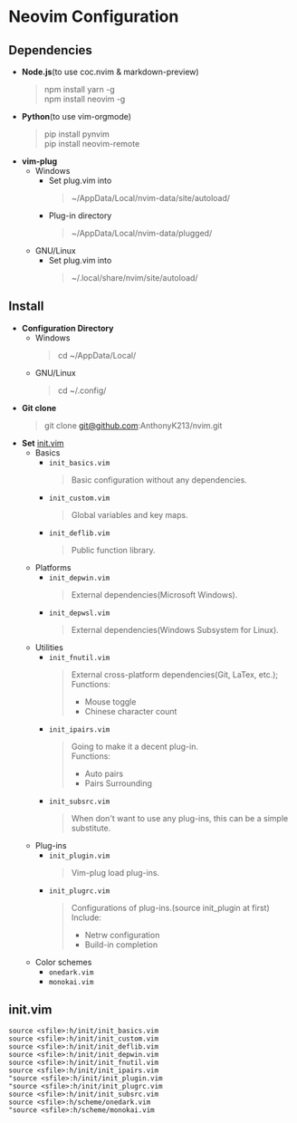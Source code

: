 # Neovim Configuration

## Dependencies
* **Node.js**(to use coc.nvim & markdown-preview)
  > npm install yarn -g  
  > npm install neovim -g
* **Python**(to use vim-orgmode)
  > pip install pynvim  
  > pip install neovim-remote
* **vim-plug**
  - Windows
    - Set plug.vim into
      > ~/AppData/Local/nvim-data/site/autoload/
    - Plug-in directory
      > ~/AppData/Local/nvim-data/plugged/
  - GNU/Linux
    - Set plug.vim into
      > ~/.local/share/nvim/site/autoload/

## Install
* **Configuration Directory**
  - Windows
    > cd ~/AppData/Local/
  - GNU/Linux
    > cd ~/.config/
* **Git clone**
  > git clone git@github.com:AnthonyK213/nvim.git
* **Set** [init.vim](#init.vim)
  - Basics
    - `init_basics.vim`
      > Basic configuration without any dependencies.
    - `init_custom.vim`
      > Global variables and key maps.
    - `init_deflib.vim`
      > Public function library.
  - Platforms
    - `init_depwin.vim`
      > External dependencies(Microsoft Windows).
    - `init_depwsl.vim`
      > External dependencies(Windows Subsystem for Linux).
  - Utilities
    - `init_fnutil.vim`
      > External cross-platform dependencies(Git, LaTex, etc.);  
      > Functions:
      > - Mouse toggle
      > - Chinese character count
    - `init_ipairs.vim`
      > Going to make it a decent plug-in.  
      > Functions:
      > - Auto pairs
      > - Pairs Surrounding
    - `init_subsrc.vim`
      > When don't want to use any plug-ins,
      > this can be a simple substitute.
  - Plug-ins
    - `init_plugin.vim`
      > Vim-plug load plug-ins.
    - `init_plugrc.vim`
      > Configurations of plug-ins.(source init_plugin at first)  
      > Include:
      > - Netrw configuration
      > - Build-in completion
  - Color schemes
    - `onedark.vim`
    - `monokai.vim`

## init.vim
``` vim
source <sfile>:h/init/init_basics.vim
source <sfile>:h/init/init_custom.vim
source <sfile>:h/init/init_deflib.vim
source <sfile>:h/init/init_depwin.vim
source <sfile>:h/init/init_fnutil.vim
source <sfile>:h/init/init_ipairs.vim
"source <sfile>:h/init/init_plugin.vim
"source <sfile>:h/init/init_plugrc.vim
source <sfile>:h/init/init_subsrc.vim
source <sfile>:h/scheme/onedark.vim
"source <sfile>:h/scheme/monokai.vim
```
